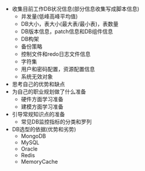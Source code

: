 * 收集目前工作DB状况信息(部分信息收集写成脚本信息)
	* 并发量(低峰高峰平均值)
	* DB大小，表大小(最大表/最小表)，表数量
	* DB版本信息，patch信息和DB组件信息
	* DB构架
	* 备份策略
	* 控制文件和redo日志文件信息
	* 字符集
	* 用户和密码配置，资源配置信息
	* 系统无效对象 
* 思考自己的优势和缺点
* 为自己的职业规划做了什么准备
	* 硬件方面学习准备
	* 建模方面学习准备
* 引导常规知识点的准备
	* 常见DB监控指标的分类和罗列
* DB选型的依据(优势和劣势)
	* MongoDB
	* MySQL
	* Oracle
	* Redis
	* MemoryCache